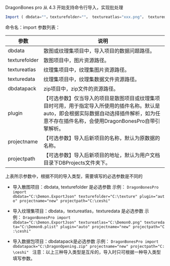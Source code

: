 DragonBones pro 从 4.3 开始支持命令行导入，实现批处理
``` typescript
Import ( dbdata=""，texturefolder=""， textureatlas="xxx.png"， texturedata="" dbdatapack=""，plugin="auto"，projectname=""，projectpath="")
```

命令名：import
参数列表：

|参数|说明|
| ------------ | ------------ |
|dbdata|散图或纹理集项目中，导入项目的数据问题路径。|
|texturefolder|散图项目中，图片资源路径。|
|textureatlas|纹理集项目中，纹理集图片资源路径。|
|texturedata|纹理集项目中，纹理集数据文件资源路径。|
|dbdatapack|zip项目中，zip文件的资源路径。|
|plugin|【可选参数】仅当导入的项目是散图项目或纹理集项目时可用，用于指定导入所使用的插件名称。默认是auto，即会根据实际数据自动选择插件解析，如为任意不存在插件名称，会使用DragonBonesPro自带引擎解析。|
|projectname|【可选参数】导入后新项目的名称，默认为原数据的名称。|
|projectpath|【可选参数】导入后新项目的地址，默认为用户文档目录下DBProjects文件夹下。|

上表所示参数中，根据不同的导入类型，需要填写的必选参数是不同的
- 导入散图项目：dbdata, texturefolder 是必选参数
示例： `DragonBonesPro import dbdata="C:\Demon.ExportJson" texturefolder="C:\texture" plugin="auto" projectname="new" projectpath="C:\ceshi"`

- 导入纹理集项目：dbdata，textureatlas，texturedata 是必选参数
示例： `DragonBonesPro import dbdata="C:\Demon.ExportJson" textureatlas="C:\Demon0.png" texturedata="C:\Demon0.plist" plugin="auto" projectname="new" projectpath="C:\ceshi"`

- 导入数据包项目：dbdatapack是必选参数
示例： `DragonBonesPro import dbdatapack="C:\DragonOpening.zip" projectname="new" projectpath="C:\ceshi"`
 
注意：以上三种导入类型是互斥的，导入时只可根据一种导入类型填写参数。
